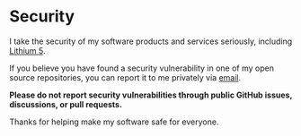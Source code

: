 # Security

I take the security of my software products and services seriously, including [Lithium 5](https://github.com/NoahDomingues/Lithium).

If you believe you have found a security vulnerability in one of my open source repositories, you can report it to me privately via [email](mailto:noahsdom@gmail.com).

**Please do not report security vulnerabilities through public GitHub issues, discussions, or pull requests.**

Thanks for helping make my software safe for everyone.

